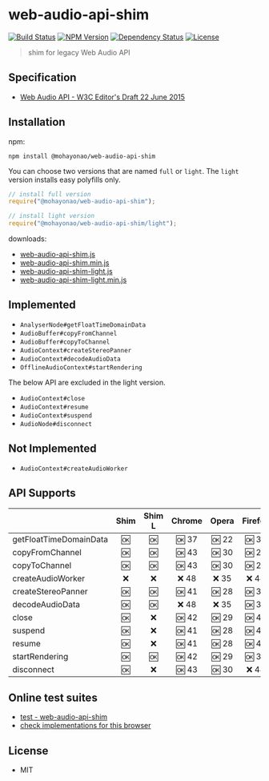 # web-audio-api-shim
[![Build Status](http://img.shields.io/travis/mohayonao/web-audio-api-shim.svg?style=flat-square)](https://travis-ci.org/mohayonao/web-audio-api-shim)
[![NPM Version](http://img.shields.io/npm/v/@mohayonao/web-audio-api-shim.svg?style=flat-square)](https://www.npmjs.org/package/@mohayonao/web-audio-api-shim)
[![Dependency Status](http://img.shields.io/david/mohayonao/web-audio-api-shim.svg?style=flat-square)](https://david-dm.org/mohayonao/web-audio-api-shim)
[![License](http://img.shields.io/badge/license-MIT-brightgreen.svg?style=flat-square)](http://mohayonao.mit-license.org/)

> shim for legacy Web Audio API

## Specification
- [Web Audio API - W3C Editor's Draft 22 June 2015](http://webaudio.github.io/web-audio-api/)

## Installation
npm:

```
npm install @mohayonao/web-audio-api-shim
```

You can choose two versions that are named `full` or `light`.
The `light` version installs easy polyfills only.

```js
// install full version
require("@mohayonao/web-audio-api-shim");

// install light version
require("@mohayonao/web-audio-api-shim/light");
```

downloads:

- [web-audio-api-shim.js](https://raw.githubusercontent.com/mohayonao/web-audio-api-shim/master/build/web-audio-api-shim.js)
- [web-audio-api-shim.min.js](https://raw.githubusercontent.com/mohayonao/web-audio-api-shim/master/build/web-audio-api-shim.min.js)
- [web-audio-api-shim-light.js](https://raw.githubusercontent.com/mohayonao/web-audio-api-shim/master/build/web-audio-api-shim-light.js)
- [web-audio-api-shim-light.min.js](https://raw.githubusercontent.com/mohayonao/web-audio-api-shim/master/build/web-audio-api-shim-light.min.js)

## Implemented
- `AnalyserNode#getFloatTimeDomainData`
- `AudioBuffer#copyFromChannel`
- `AudioBuffer#copyToChannel`
- `AudioContext#createStereoPanner`
- `AudioContext#decodeAudioData`
- `OfflineAudioContext#startRendering`

The below API are excluded in the light version.

  - `AudioContext#close`
  - `AudioContext#resume`
  - `AudioContext#suspend`
  - `AudioNode#disconnect`

## Not Implemented
- `AudioContext#createAudioWorker`

## API Supports
|                        | Shim | Shim L | Chrome  | Opera   | Firefox | Safari  |
| -----------------------|:----:|:------:|:-------:|:-------:|:-------:|:--------:
| getFloatTimeDomainData | :ok: | :ok:   | :ok: 37 | :ok: 22 | :ok: 30 | :x:  9  |
| copyFromChannel        | :ok: | :ok:   | :ok: 43 | :ok: 30 | :ok: 27 | :x:  9  |
| copyToChannel          | :ok: | :ok:   | :ok: 43 | :ok: 30 | :ok: 27 | :x:  9  |
| createAudioWorker      | :x:  | :x:    | :x:  48 | :x:  35 | :x:  44 | :x:  9  |
| createStereoPanner     | :ok: | :ok:   | :ok: 41 | :ok: 28 | :ok: 37 | :x:  9  |
| decodeAudioData        | :ok: | :ok:   | :x:  48 | :x:  35 | :ok: 36 | :x:  9  |
| close                  | :ok: | :x:    | :ok: 42 | :ok: 29 | :ok: 40 | :ok: 9  |
| suspend                | :ok: | :x:    | :ok: 41 | :ok: 28 | :ok: 40 | :ok: 9  |
| resume                 | :ok: | :x:    | :ok: 41 | :ok: 28 | :ok: 40 | :ok: 9  |
| startRendering         | :ok: | :ok:   | :ok: 42 | :ok: 29 | :ok: 37 | :x:  9  |
| disconnect             | :ok: | :x:    | :ok: 43 | :ok: 30 | :x:  44 | :x:  9  |

## Online test suites
- [test - web-audio-api-shim](http://mohayonao.github.io/web-audio-api-shim/test/)
- [check implementations for this browser](http://mohayonao.github.io/web-audio-api-shim/test/impl.html)

## License
- MIT
